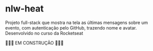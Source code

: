 # nlw-heat
Projeto full-stack que mostra na tela as últimas mensagens sobre um evento, com autenticação pelo GitHub, trazendo nome e avatar. Desenvolvido no curso da Rocketseat

🚧🚧🚧 EM CONSTRUÇÃO 🚧🚧🚧
